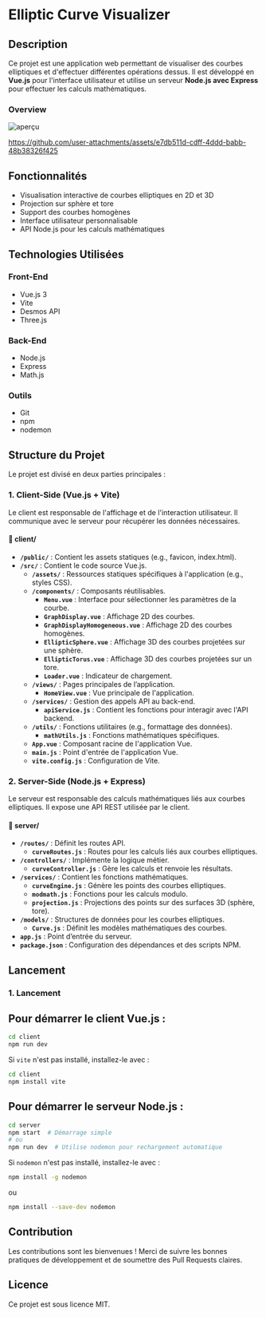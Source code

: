 # Elliptic Curve Visualizer

## Description

Ce projet est une application web permettant de visualiser des courbes elliptiques et d'effectuer différentes opérations dessus. Il est développé en **Vue.js** pour l'interface utilisateur et utilise un serveur **Node.js avec Express** pour effectuer les calculs mathématiques.


### Overview 

![aperçu](./client/public/preview.png)

https://github.com/user-attachments/assets/e7db511d-cdff-4ddd-babb-48b38326f425


## Fonctionnalités

- Visualisation interactive de courbes elliptiques en 2D et 3D
- Projection sur sphère et tore
- Support des courbes homogènes
- Interface utilisateur personnalisable
- API Node.js pour les calculs mathématiques


## Technologies Utilisées

### Front-End
- Vue.js 3
- Vite
- Desmos API
- Three.js

### Back-End
- Node.js
- Express
- Math.js

### Outils
- Git
- npm
- nodemon


## Structure du Projet

Le projet est divisé en deux parties principales :

### 1. Client-Side (Vue.js + Vite)

Le client est responsable de l'affichage et de l'interaction utilisateur. Il communique avec le serveur pour récupérer les données nécessaires.

#### 📂 **client/**

- **`/public/`** : Contient les assets statiques (e.g., favicon, index.html).
- **`/src/`** : Contient le code source Vue.js.
  - **`/assets/`** : Ressources statiques spécifiques à l'application (e.g., styles CSS).
  - **`/components/`** : Composants réutilisables.
    - **`Menu.vue`** : Interface pour sélectionner les paramètres de la courbe.
    - **`GraphDisplay.vue`** : Affichage 2D des courbes.
    - **`GraphDisplayHomogeneous.vue`** : Affichage 2D des courbes homogènes.
    - **`EllipticSphere.vue`** : Affichage 3D des courbes projetées sur une sphère.
    - **`EllipticTorus.vue`** : Affichage 3D des courbes projetées sur un tore.
    - **`Loader.vue`** : Indicateur de chargement.
  - **`/views/`** : Pages principales de l’application.
    - **`HomeView.vue`** : Vue principale de l'application.
  - **`/services/`** : Gestion des appels API au back-end.
    - **`apiService.js`** : Contient les fonctions pour interagir avec l'API backend.
  - **`/utils/`** : Fonctions utilitaires (e.g., formattage des données).
    - **`mathUtils.js`** : Fonctions mathématiques spécifiques.
  - **`App.vue`** : Composant racine de l'application Vue.
  - **`main.js`** : Point d'entrée de l'application Vue.
  - **`vite.config.js`** : Configuration de Vite.

### 2. Server-Side (Node.js + Express)

Le serveur est responsable des calculs mathématiques liés aux courbes elliptiques. Il expose une API REST utilisée par le client.

#### 📂 **server/**

- **`/routes/`** : Définit les routes API.
  - **`curveRoutes.js`** : Routes pour les calculs liés aux courbes elliptiques.
- **`/controllers/`** : Implémente la logique métier.
  - **`curveController.js`** : Gère les calculs et renvoie les résultats.
- **`/services/`** : Contient les fonctions mathématiques.
  - **`curveEngine.js`** : Génère les points des courbes elliptiques.
  - **`modmath.js`** : Fonctions pour les calculs modulo.
  - **`projection.js`** : Projections des points sur des surfaces 3D (sphère, tore).
- **`/models/`** : Structures de données pour les courbes elliptiques.
  - **`Curve.js`** : Définit les modèles mathématiques des courbes.
- **`app.js`** : Point d’entrée du serveur.
- **`package.json`** : Configuration des dépendances et des scripts NPM.
##  Lancement


### 1. Lancement

## Pour démarrer le client Vue.js :
```sh
cd client
npm run dev
```


Si `vite` n'est pas installé, installez-le avec :
```sh
cd client
npm install vite
```


## Pour démarrer le serveur Node.js :
```sh
cd server
npm start  # Démarrage simple
# ou
npm run dev  # Utilise nodemon pour rechargement automatique
```

Si `nodemon` n'est pas installé, installez-le avec :
```sh
npm install -g nodemon
```
ou
```sh
npm install --save-dev nodemon
```



## Contribution

Les contributions sont les bienvenues ! Merci de suivre les bonnes pratiques de développement et de soumettre des Pull Requests claires.

## Licence

Ce projet est sous licence MIT.

